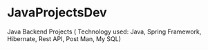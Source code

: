 # JavaProjectsDev
Java Backend Projects ( Technology used:  Java, Spring Framework, Hibernate, Rest API, Post Man, My SQL)
